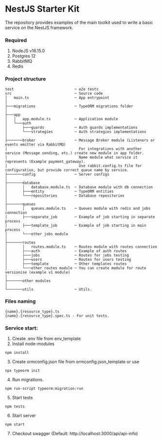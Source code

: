 # NestJS Starter Kit

The repository provides examples of the main toolkit used to write a basic service on the NestJS framework.

### Required

1. NodeJS v16.15.0
2. Postgres 12
3. RabbitMQ
4. Redis

### Project structure

```
test                            ─ e2e tests
src                             ─ Source code
│   main.ts                     ─ App entrypoint
│
├───migrations                  ─ TypeORM migrations folder
│
├───app
│   │   app.module.ts           ─ Application module
│   └───auth
│       ├───guards              ─ Auth guards implementations
│       └───strategies          ─ Auth strategies implementations
│
├───────broker                  ─ Message Broker module (Listeners or events emitter via RabbitMQ)
│                                 For integrations with another service (Message sending, etc.) create new module in app folder.
│                                 Name module what service it represents (Example payment_gateway).
│                                 Use rabbit.config.ts file for configuration, but provide correct queue name by service.
├───────config                  ─ Server configs
│
├───────database
│       │   database.module.ts  ─ Database module with db connection
│       ├───entity              ─ TypeORM entities
│       └───repositories        ─ Database repositories
│
├───────queues
│       │   queues.module.ts    ─ Queues module with redis and jobs connection
│       ├───separate_job        ─ Example of job starting in separate process
│       ├───template_job        ─ Example of job starting in main process
│       └───other jobs module
│
├───────routes
│       │   routes.module.ts    ─ Routes module with routes connection
│       ├───auth                ─ Example of auth routes
│       ├───jobs                ─ Routes for jobs testing
│       ├───users               ─ Routes for users testing
│       ├───template            ─ Other templates routes
│       └───other routes module ─ You can create module for route versionise (example v1 module)
│
├───────other modules
│
└───────utils                   ─ Utils.
```

### Files naming

```
{name}.{resource_type}.ts
{name}.{resource_type}.spec.ts - For unit tests.
```

### Service start:

1. Create .env file from env_template
2. Install node-modules
```
npm install
```
3. Create ormconfig.json file from ormconfig.json_template or use
```
npx typeorm init
```
4. Run migrations.
```
npm run-script typeorm:migration:run
```
5. Start tests
```
npm tests
```
6. Start server
```
npm start
```
7. Checkout swagger (Default: http://localhost:3000/api/api-info)